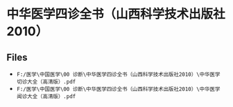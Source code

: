 # 中华医学四诊全书（山西科学技术出版社2010）

## Files

- `F:/医学\中国医学\00 诊断\中华医学四诊全书（山西科学技术出版社2010）\中华医学切诊大全（高清版）.pdf`
- `F:/医学\中国医学\00 诊断\中华医学四诊全书（山西科学技术出版社2010）\中华医学闻诊大全（高清版）.pdf`

